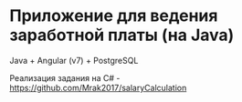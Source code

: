 # Приложение для ведения заработной платы (на Java)
Java + Angular (v7) + PostgreSQL

Реализация задания на C# - https://github.com/Mrak2017/salaryCalculation
